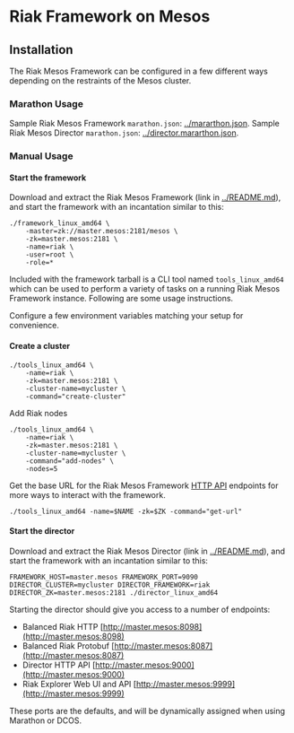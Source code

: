 # Riak Framework on Mesos

## Installation

The Riak Mesos Framework can be configured in a few different ways depending on the restraints of the Mesos cluster.

### Marathon Usage

Sample Riak Mesos Framework `marathon.json`: [../mararthon.json](../marathon.json).
Sample Riak Mesos Director `marathon.json`: [../director.mararthon.json](../marathon.json).

### Manual Usage

#### Start the framework

Download and extract the Riak Mesos Framework (link in [../README.md](../README.md)), and start the framework with an incantation similar to this:

```
./framework_linux_amd64 \
    -master=zk://master.mesos:2181/mesos \
    -zk=master.mesos:2181 \
    -name=riak \
    -user=root \
    -role=*
```

Included with the framework tarball is a CLI tool named `tools_linux_amd64` which can be used to perform a variety of tasks on a running Riak Mesos Framework instance. Following are some usage instructions.

Configure a few environment variables matching your setup for convenience.

#### Create a cluster

```
./tools_linux_amd64 \
    -name=riak \
    -zk=master.mesos:2181 \
    -cluster-name=mycluster \
    -command="create-cluster"
```

Add Riak nodes

```
./tools_linux_amd64 \
    -name=riak \
    -zk=master.mesos:2181 \
    -cluster-name=mycluster \
    -command="add-nodes" \
    -nodes=5
```

Get the base URL for the Riak Mesos Framework [HTTP API](docs/HTTP-API.md) endpoints for more ways to interact with the framework.

```
./tools_linux_amd64 -name=$NAME -zk=$ZK -command="get-url"
```

#### Start the director

Download and extract the Riak Mesos Director (link in [../README.md](../README.md)), and start the framework with an incantation similar to this:

```
FRAMEWORK_HOST=master.mesos FRAMEWORK_PORT=9090 DIRECTOR_CLUSTER=mycluster DIRECTOR_FRAMEWORK=riak DIRECTOR_ZK=master.mesos:2181 ./director_linux_amd64
```

Starting the director should give you access to a number of endpoints:

* Balanced Riak HTTP [http://master.mesos:8098](http://master.mesos:8098)
* Balanced Riak Protobuf [http://master.mesos:8087](http://master.mesos:8087)
* Director HTTP API [http://master.mesos:9000](http://master.mesos:9000)
* Riak Explorer Web UI and API [http://master.mesos:9999](http://master.mesos:9999)

These ports are the defaults, and will be dynamically assigned when using Marathon or DCOS.

